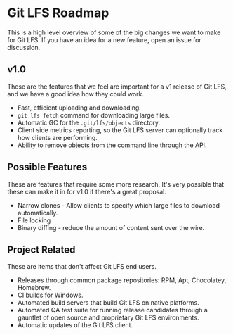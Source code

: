 # Git LFS Roadmap

This is a high level overview of some of the big changes we want to make for
Git LFS. If you have an idea for a new feature, open an issue for discussion.

## v1.0

These are the features that we feel are important for a v1 release of Git LFS,
and we have a good idea how they could work.

* Fast, efficient uploading and downloading.
* `git lfs fetch` command for downloading large files.
* Automatic GC for the `.git/lfs/objects` directory.
* Client side metrics reporting, so the Git LFS server can optionally track
how clients are performing.
* Ability to remove objects from the command line through the API.

## Possible Features

These are features that require some more research. It's very possible that
these can make it in for v1.0 if there's a great proposal.

* Narrow clones - Allow clients to specify which large files to download
automatically.
* File locking
* Binary diffing - reduce the amount of content sent over the wire.

## Project Related

These are items that don't affect Git LFS end users.

* Releases through common package repositories: RPM, Apt, Chocolatey, Homebrew.
* CI builds for Windows.
* Automated build servers that build Git LFS on native platforms.
* Automated QA test suite for running release candidates through a gauntlet of
open source and proprietary Git LFS environments.
* Automatic updates of the Git LFS client.
